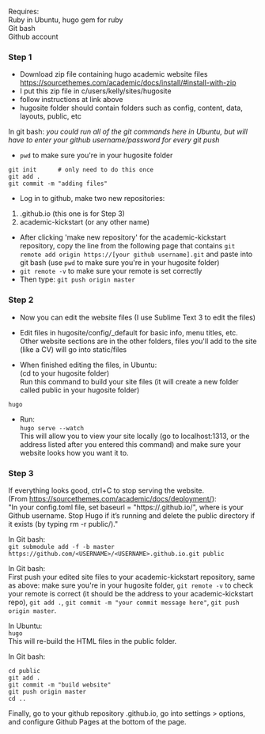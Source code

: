 Requires:      
Ruby in Ubuntu, hugo gem for ruby      
Git bash       
Github account      
       
### Step 1        
- Download zip file containing hugo academic website files
https://sourcethemes.com/academic/docs/install/#install-with-zip
- I put this zip file in c/users/kelly/sites/hugosite
- follow instructions at link above
- hugosite folder should contain folders such as config, content, data, layouts, public, etc
           
In git bash: *you could run all of the git commands here in Ubuntu, but will have to enter your github username/password for every git push*         
- ```pwd``` to make sure you're in your hugosite folder
```     
git init      # only need to do this once
git add .  
git commit -m "adding files"    
``` 
                 
- Log in to github, make two new repositories:   
1. <your username>.github.io (this one is for Step 3)
2. academic-kickstart (or any other name)    
      
  
- After clicking 'make new repository' for the academic-kickstart repository, copy the line from the following page that contains 
```git remote add origin https://[your github username].git``` and paste into git bash 
(use ```pwd``` to make sure you're in your hugosite folder)      
- ```git remote -v``` to make sure your remote is set correctly     
- Then type:
```git push origin master```     


### Step 2     
- Now you can edit the website files (I use Sublime Text 3 to edit the files)     
- Edit files in hugosite/config/\_default for basic info, menu titles, etc.  Other website sections are in the other folders,
files you'll add to the site (like a CV) will go into static/files     
       
- When finished editing the files, in Ubuntu:      
(cd to your hugosite folder)      
Run this command to build your site files (it will create a new folder called public in your hugosite folder)
```    
hugo     
```      
- Run:  
```hugo serve --watch```     
This will allow you to view your site locally (go to localhost:1313, or the address listed after you entered this command)
and make sure your website looks how you want it to.
      
### Step 3      
If everything looks good, ctrl+C to stop serving the website.       
(From https://sourcethemes.com/academic/docs/deployment/):       
"In your config.toml file, set baseurl = "https://<USERNAME>.github.io/", where <USERNAME> is your Github username. Stop Hugo if it’s running and delete the public directory if it exists (by typing rm -r public/)."      
        
In Git bash:    
```git submodule add -f -b master https://github.com/<USERNAME>/<USERNAME>.github.io.git public```
    
In Git bash:    
First push your edited site files to your academic-kickstart repository, same as above: make sure you're in your hugosite folder,
```git remote -v``` to check your remote is correct (it should be the address to your academic-kickstart repo), ```git add .```, ```git commit -m "your commit message here"```, ```git push origin master```.      
        
In Ubuntu:    
```hugo```      
This will re-build the HTML files in the public folder.      
       
In Git bash:      
```
cd public      
git add .     
git commit -m "build website"    
git push origin master    
cd ..
```
         
Finally, go to your github repository <USERNAME>.github.io, go into settings > options, and configure Github Pages at the bottom of the page.        

